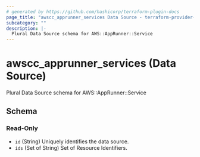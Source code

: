 ```yaml
---
# generated by https://github.com/hashicorp/terraform-plugin-docs
page_title: "awscc_apprunner_services Data Source - terraform-provider-awscc"
subcategory: ""
description: |-
  Plural Data Source schema for AWS::AppRunner::Service
---
```


# awscc_apprunner_services (Data Source)

Plural Data Source schema for AWS::AppRunner::Service



<!-- schema generated by tfplugindocs -->
## Schema

### Read-Only

- `id` (String) Uniquely identifies the data source.
- `ids` (Set of String) Set of Resource Identifiers.
